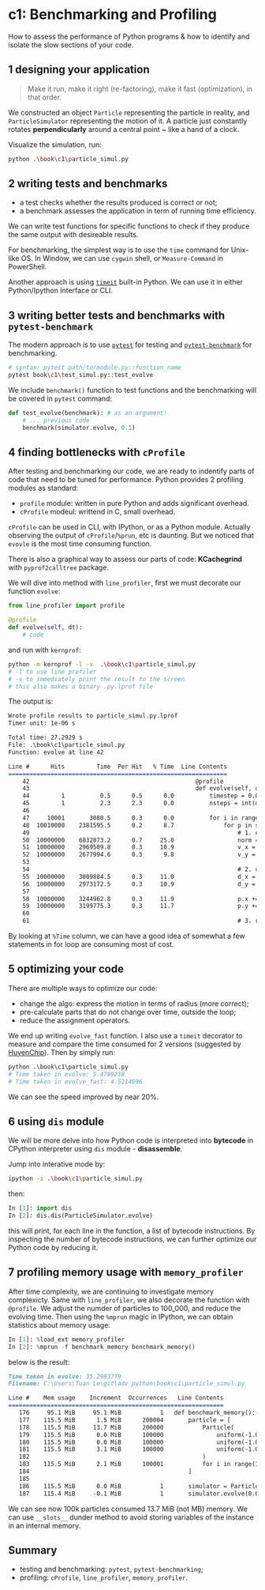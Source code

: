 # c1: Benchmarking and Profiling

How to assess the performance of Python programs & how to identify and isolate the slow sections of your code.

## 1 designing your application

> Make it run, make it right (re-factoring), make it fast (optimization), in that order.

We constructed an object `Particle` representing the particle in reality, and `ParticleSimulator` representing the motion of it. A particle just constantly rotates **perpendicularly** around a central point ~ like a hand of a clock.

Visualize the simulation, run:

```bash
python .\book\c1\particle_simul.py
```

## 2 writing tests and benchmarks

- a test checks whether the results produced is correct or not;
- a benchmark assesses the application in term of running time efficiency.

We can write test functions for specific functions to check if they produce the same output with desireable results.

For benchmarking, the simplest way is to use the `time` command for Unix-like OS. In Window, we can use `cygwin` shell, or `Measure-Command` in PowerShell.

Another approach is using [`timeit`](https://docs.python.org/3/library/timeit.html) built-in Python. We can use it in either Python/Ipython Interface or CLI.


## 3 writing better tests and benchmarks with `pytest-benchmark`

The modern approach is to use [`pytest`](https://docs.pytest.org/en/stable/) for testing and [`pytest-benchmark`](https://pypi.org/project/pytest-benchmark/) for benchmarking.

```bash
# syntax: pytest path/to/module.py::function_name
pytest book\c1\test_simul.py::test_evolve
```

We include `benchmark()` function to test functions and the benchmarking will be covered in `pytest` command:

```python
def test_evolve(benchmark): # as an argument!
    # ... previous code
    benchmark(simulator.evolve, 0.1)
```

## 4 finding bottlenecks with `cProfile`

After testing and benchmarking our code, we are ready to indentify parts of code that need to be tuned for performance. Python provides 2 profiling modules as standard:

- `profile` module: written in pure Python and adds significant overhead.
- `cProfile` modeul: writtend in C, small overhead.

`cProfile`  can be used in CLI, with IPython, or as a Python module. Actually observing the output of `cProfile`/`%prun`, etc is daunting. But we noticed that `evovle` is the most time consuming function.

There is also a graphical way to assess our parts of code: **KCachegrind** with `pyprof2calltree` package.

We will dive into method with `line_profiler`, first we must decorate our function `evolve`:

```python
from line_profiler import profile

@profile
def evolve(self, dt):
    # code
```

and run with `kernprof`:

```bash
python -m kernprof -l -v  .\book\c1\particle_simul.py
# -l to use line profiler
# -v to immediately print the result to the screen
# this also makes a binary .py.lprof file
```

The output is:

```md
Wrote profile results to particle_simul.py.lprof
Timer unit: 1e-06 s

Total time: 27.2929 s
File: .\book\c1\particle_simul.py
Function: evolve at line 42

Line #      Hits         Time  Per Hit   % Time  Line Contents
==============================================================
    42                                               @profile
    43                                               def evolve(self, dt):
    44         1          0.5      0.5      0.0          timestep = 0.000_01
    45         1          2.3      2.3      0.0          nsteps = int(dt / timestep)
    46
    47     10001       3080.5      0.3      0.0          for i in range(nsteps):
    48  10010000    2381595.5      0.2      8.7              for p in self.particles:
    49                                                           # 1. calculate the direction
    50  10000000    6832873.2      0.7     25.0                  norm = (p.x**2 + p.y**2) ** 0.5
    51  10000000    2969509.8      0.3     10.9                  v_x = -p.y / norm
    52  10000000    2677994.6      0.3      9.8                  v_y = p.x / norm
    53
    54                                                           # 2. calculate the displacement
    55  10000000    3009884.5      0.3     11.0                  d_x = timestep * p.ang_vel * v_x
    56  10000000    2973172.5      0.3     10.9                  d_y = timestep * p.ang_vel * v_y
    57
    58  10000000    3244962.8      0.3     11.9                  p.x += d_x
    59  10000000    3199775.3      0.3     11.7                  p.y += d_y
    60
    61                                                           # 3. repeat for all the time steps
```

By looking at `%Time` column, we can have a good idea of somewhat a few statements in for loop are consuming most of cost.

## 5 optimizing your code

There are multiple ways to optimize our code:

- change the algo: express the motion in terms of radius (more correct);
- pre-calculate parts that do not change over time, outside the loop;
- reduce the assignment operators.

We end up writing `evolve_fast` function. I also use a `timeit` decorator to measure and compare the time consumed for 2 versions (suggested by [HuyenChip](https://github.com/chiphuyen/python-is-cool?tab=readme-ov-file#6-decorator-to-time-your-functions)). Then by simply run:

```python
python .\book\c1\particle_simul.py
# Time taken in evolve: 5.4799218
# Time taken in evolve_fast: 4.5114696
```

We can see the speed improved by near 20%.

## 6 using `dis` module

We will be more delve into how Python code is interpreted into **bytecode** in CPython interpreter using `dis` module - **disassemble**.

Jump into interative mode by:

```bash
ipython -i .\book\c1\particle_simul.py
```

then:

```python
In [1]: import dis
In [2]: dis.dis(ParticleSimulator.evolve)
```

this will print, for each line in the function, a list of bytecode instructions. By inspecting the number of bytecode instructions, we can further optimize our Python code by reducing it.

## 7 profiling memory usage with `memory_profiler`

After time complexity, we are continuing to investigate memory complexicty. Same with `line_profiler`, we also decorate the function with `@profile`. We adjust the numder of particles to 100_000, and reduce the evolving time. Then using the `%mprun` magic in IPython, we can obtain statistics about memory usage:

```Python
In [1]: %load_ext memory_profiler
In [2]: %mprun -f benchmark_memory benchmark_memory()
```

below is the result:

```md
Time taken in evolve: 35.2993779
Filename: C:\Users\Tuan Le\git\adv_python\book\c1\particle_simul.py

Line #    Mem usage    Increment  Occurrences   Line Contents
=============================================================
   176     95.1 MiB     95.1 MiB           1   def benchmark_memory():
   177    115.5 MiB      1.5 MiB      200004       particle = [
   178    115.5 MiB     13.7 MiB      200000           Particle(
   179    115.5 MiB      0.0 MiB      100000               uniform(-1.0, 1.0),
   180    115.5 MiB      0.0 MiB      100000               uniform(-1.0, 1.0),
   181    115.5 MiB      3.1 MiB      100000               uniform(-1.0, 1.0),
   182                                                 )
   183    115.5 MiB      2.1 MiB      100001           for i in range(100000)
   184                                             ]
   185
   186    115.5 MiB      0.0 MiB           1       simulator = ParticleSimulator(particle)
   187    115.4 MiB     -0.1 MiB           1       simulator.evolve(0.001)
```

We can see now 100k particles consumed 13.7 MiB (not MB) memory. We can use `__slots__` dunder method to avoid storing variables of the instance in an internal memory.

## Summary

- testing and benchmarking: `pytest`, `pytest-benchmarking`;
- profiling: `cProfile`, `line_profiler`, `memory_profiler`.
